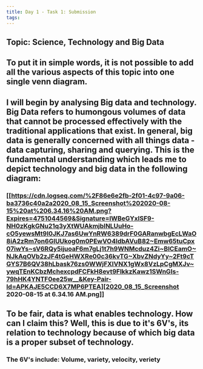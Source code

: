 ```yaml
---
title: Day 1 - Task 1: Submission
tags:
---
```


## Topic: Science, Technology and Big Data
## To put it in simple words, it is not possible to add all the various aspects of this topic into one single venn diagram.
## I will begin by analysing Big data and technology. Big Data refers to humongous volumes of data that cannot be processed effectively with the traditional applications that exist. In general, big data is generally concerned with all things data - data capturing, sharing and querying. This is the fundamental understanding which leads me to depict technology and big data in the following diagram:
### [[https://cdn.logseq.com/%2F86e6e2fb-2f01-4c97-9a06-ba3736c40a2a2020_08_15_Screenshot%202020-08-15%20at%206.34.16%20AM.png?Expires=4751044569&Signature=lWBeGYxlSF9-NH0zKgkGNu21q3yXtWUAkmjbINLUuHo-cO5yewsMt9I0JKJ7as6UwYnRW6389drF0GARanwbgEcLWaO8iA2zRm7on6GlUUkog0m0PEwVO4ldbAVuB82~Emw65tuCpx07iwYs~sV6RQy5ijuoaF6m7gLj1t7h9WNMcduz4Zi~BlCEamO~NJkAqOVb2zJF4tGeHWXRe00c36kvTG~XbvZNdyYy~2Ft9cTGYS7B6QV38hLbask76zs0WWjFXIVNX1gWx8VzLpCgMXJv~ywqTEnKCbzMchexcpdFCFkH8evt9FlkkzKawz1SWnGIs-79hHK4YNTF0ee25w__&Key-Pair-Id=APKAJE5CCD6X7MP6PTEA][2020_08_15_Screenshot 2020-08-15 at 6.34.16 AM.png]]
## To be fair, data is what enables technology. How can I claim this? Well, this is due to it's 6V's, its relation to technology because of which big data is a proper subset of technology.
### The 6V's include: Volume, variety, velocity, veriety
